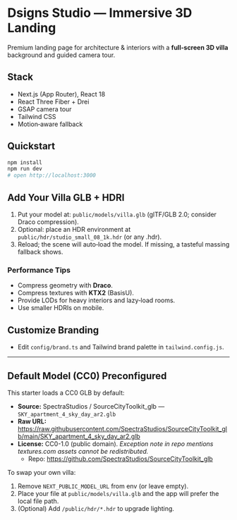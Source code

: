 # Dsigns Studio — Immersive 3D Landing

Premium landing page for architecture & interiors with a **full‑screen 3D villa** background and guided camera tour.

## Stack
- Next.js (App Router), React 18
- React Three Fiber + Drei
- GSAP camera tour
- Tailwind CSS
- Motion‑aware fallback

## Quickstart
```bash
npm install
npm run dev
# open http://localhost:3000
```

## Add Your Villa GLB + HDRI
1. Put your model at: `public/models/villa.glb` (glTF/GLB 2.0; consider Draco compression).
2. Optional: place an HDR environment at `public/hdr/studio_small_08_1k.hdr` (or any .hdr).
3. Reload; the scene will auto‑load the model. If missing, a tasteful massing fallback shows.

### Performance Tips
- Compress geometry with **Draco**.
- Compress textures with **KTX2** (BasisU).
- Provide LODs for heavy interiors and lazy‑load rooms.
- Use smaller HDRIs on mobile.

## Customize Branding
- Edit `config/brand.ts` and Tailwind brand palette in `tailwind.config.js`.


---

## Default Model (CC0) Preconfigured
This starter loads a CC0 GLB by default:
- **Source:** SpectraStudios / SourceCityToolkit_glb — `SKY_apartment_4_sky_day_ar2.glb`
- **Raw URL:** https://raw.githubusercontent.com/SpectraStudios/SourceCityToolkit_glb/main/SKY_apartment_4_sky_day_ar2.glb
- **License:** CC0-1.0 (public domain). *Exception note in repo mentions textures.com assets cannot be redistributed.*
  - Repo: https://github.com/SpectraStudios/SourceCityToolkit_glb

To swap your own villa:
1. Remove `NEXT_PUBLIC_MODEL_URL` from env (or leave empty).
2. Place your file at `public/models/villa.glb` and the app will prefer the local file path.
3. (Optional) Add `/public/hdr/*.hdr` to upgrade lighting.

